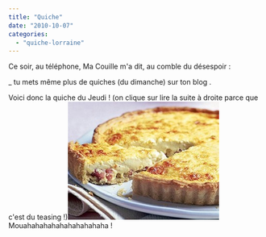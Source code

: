 ```yaml
---
title: "Quiche"
date: "2010-10-07"
categories: 
  - "quiche-lorraine"
---
```


Ce soir, au téléphone, Ma Couille m'a dit, au comble du désespoir :

\_ tu mets même plus de quiches (du dimanche) sur ton blog .

Voici donc la quiche du Jeudi ! (on clique sur lire la suite à droite parce que c'est du teasing !)[![](images/quiche1-300x234.jpg "quiche")](http://kwaite.fr/blog/wp-content/uploads/2010/10/quiche1.jpg)Mouahahahahahahahahahaha !
